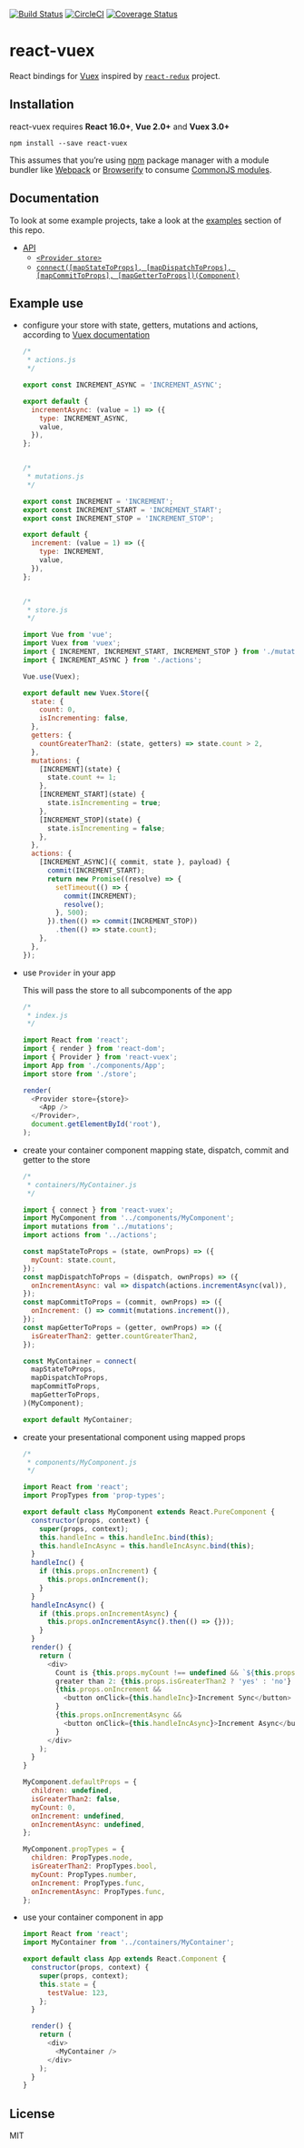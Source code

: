 [![Build Status](https://travis-ci.org/dennybiasiolli/react-vuex.svg?branch=master)](https://travis-ci.org/dennybiasiolli/react-vuex)
[![CircleCI](https://circleci.com/gh/dennybiasiolli/react-vuex/tree/master.svg?style=svg)](https://circleci.com/gh/dennybiasiolli/react-vuex/tree/master)
[![Coverage Status](https://coveralls.io/repos/github/dennybiasiolli/react-vuex/badge.svg?branch=master)](https://coveralls.io/github/dennybiasiolli/react-vuex?branch=master)

# react-vuex

React bindings for [Vuex](https://vuex.vuejs.org/)
inspired by [`react-redux`](https://github.com/reactjs/react-redux) project.


## Installation

react-vuex requires **React 16.0+**, **Vue 2.0+** and **Vuex 3.0+**

```
npm install --save react-vuex
```

This assumes that you’re using [npm](http://npmjs.com/) package manager with a module bundler like [Webpack](https://webpack.js.org/) or [Browserify](http://browserify.org/) to consume [CommonJS modules](http://webpack.github.io/docs/commonjs.html).


## Documentation

To look at some example projects, take a look at the [examples](https://github.com/dennybiasiolli/react-vuex/tree/master/examples) section of this repo.

- [API](docs/api.md#api)
  - [`<Provider store>`](docs/api.md#provider-store)
  - [`connect([mapStateToProps], [mapDispatchToProps], [mapCommitToProps], [mapGetterToProps])(Component)`](docs/api.md#connectmapstatetoprops-mapdispatchtoprops-mapcommittoprops-mapgettertoprops)


## Example use

- configure your store with state, getters, mutations and actions, according to [Vuex documentation](https://vuex.vuejs.org/en/getting-started.html)

  ```javascript
  /*
   * actions.js
   */

  export const INCREMENT_ASYNC = 'INCREMENT_ASYNC';

  export default {
    incrementAsync: (value = 1) => ({
      type: INCREMENT_ASYNC,
      value,
    }),
  };


  /*
   * mutations.js
   */

  export const INCREMENT = 'INCREMENT';
  export const INCREMENT_START = 'INCREMENT_START';
  export const INCREMENT_STOP = 'INCREMENT_STOP';

  export default {
    increment: (value = 1) => ({
      type: INCREMENT,
      value,
    }),
  };


  /*
   * store.js
   */

  import Vue from 'vue';
  import Vuex from 'vuex';
  import { INCREMENT, INCREMENT_START, INCREMENT_STOP } from './mutations';
  import { INCREMENT_ASYNC } from './actions';

  Vue.use(Vuex);

  export default new Vuex.Store({
    state: {
      count: 0,
      isIncrementing: false,
    },
    getters: {
      countGreaterThan2: (state, getters) => state.count > 2,
    },
    mutations: {
      [INCREMENT](state) {
        state.count += 1;
      },
      [INCREMENT_START](state) {
        state.isIncrementing = true;
      },
      [INCREMENT_STOP](state) {
        state.isIncrementing = false;
      },
    },
    actions: {
      [INCREMENT_ASYNC]({ commit, state }, payload) {
        commit(INCREMENT_START);
        return new Promise((resolve) => {
          setTimeout(() => {
            commit(INCREMENT);
            resolve();
          }, 500);
        }).then(() => commit(INCREMENT_STOP))
          .then(() => state.count);
      },
    },
  });
  ```

- use `Provider` in your app

  This will pass the store to all subcomponents of the app

  ```javascript
  /*
   * index.js
   */

  import React from 'react';
  import { render } from 'react-dom';
  import { Provider } from 'react-vuex';
  import App from './components/App';
  import store from './store';

  render(
    <Provider store={store}>
      <App />
    </Provider>,
    document.getElementById('root'),
  );
  ```

- create your container component mapping state, dispatch, commit and getter to the store

  ```javascript
  /*
   * containers/MyContainer.js
   */

  import { connect } from 'react-vuex';
  import MyComponent from '../components/MyComponent';
  import mutations from '../mutations';
  import actions from '../actions';

  const mapStateToProps = (state, ownProps) => ({
    myCount: state.count,
  });
  const mapDispatchToProps = (dispatch, ownProps) => ({
    onIncrementAsync: val => dispatch(actions.incrementAsync(val)),
  });
  const mapCommitToProps = (commit, ownProps) => ({
    onIncrement: () => commit(mutations.increment()),
  });
  const mapGetterToProps = (getter, ownProps) => ({
    isGreaterThan2: getter.countGreaterThan2,
  });

  const MyContainer = connect(
    mapStateToProps,
    mapDispatchToProps,
    mapCommitToProps,
    mapGetterToProps,
  )(MyComponent);

  export default MyContainer;
  ```

- create your presentational component using mapped props

  ```javascript
  /*
   * components/MyComponent.js
   */

  import React from 'react';
  import PropTypes from 'prop-types';

  export default class MyComponent extends React.PureComponent {
    constructor(props, context) {
      super(props, context);
      this.handleInc = this.handleInc.bind(this);
      this.handleIncAsync = this.handleIncAsync.bind(this);
    }
    handleInc() {
      if (this.props.onIncrement) {
        this.props.onIncrement();
      }
    }
    handleIncAsync() {
      if (this.props.onIncrementAsync) {
        this.props.onIncrementAsync().then(() => {}));
      }
    }
    render() {
      return (
        <div>
          Count is {this.props.myCount !== undefined && `${this.props.myCount}, `}
          greater than 2: {this.props.isGreaterThan2 ? 'yes' : 'no'}
          {this.props.onIncrement &&
            <button onClick={this.handleInc}>Increment Sync</button>
          }
          {this.props.onIncrementAsync &&
            <button onClick={this.handleIncAsync}>Increment Async</button>
          }
        </div>
      );
    }
  }

  MyComponent.defaultProps = {
    children: undefined,
    isGreaterThan2: false,
    myCount: 0,
    onIncrement: undefined,
    onIncrementAsync: undefined,
  };

  MyComponent.propTypes = {
    children: PropTypes.node,
    isGreaterThan2: PropTypes.bool,
    myCount: PropTypes.number,
    onIncrement: PropTypes.func,
    onIncrementAsync: PropTypes.func,
  };
  ```

- use your container component in app

  ```javascript
  import React from 'react';
  import MyContainer from '../containers/MyContainer';

  export default class App extends React.Component {
    constructor(props, context) {
      super(props, context);
      this.state = {
        testValue: 123,
      };
    }

    render() {
      return (
        <div>
          <MyContainer />
        </div>
      );
    }
  }
  ```

## License

MIT
